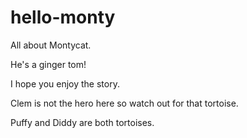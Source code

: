 # hello-monty
All about Montycat.

He's a ginger tom!

I hope you enjoy the story.

Clem is not the hero here so watch out for that tortoise.

Puffy and Diddy are both tortoises.
